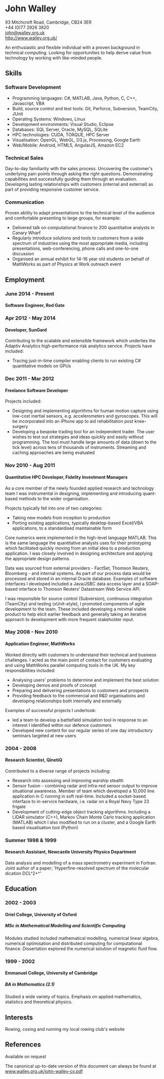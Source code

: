 John Walley
===========
93 Mitchcroft Road, Cambridge, CB24 3ER  
+44 (0)77 2926 3820  
john@walley.org.uk  
http://www.walley.org.uk/

An enthusiastic and flexible individual with a proven background in technical computing. Looking for opportunities to help derive value from technology by working with like-minded people.

Skills
------

### Software Development

* Programming languages: C#, MATLAB, Java, Python, C, C++, Javascript, VBA
* Build, source control and test tools: Git, Perforce, Subversion, TeamCity, JUnit
* Operating Systems: Windows, Linux
* Development environments: Visual Studio, Eclipse
* Databases: SQL Server, Oracle, MySQL, SQLite
* HPC technologies: CUDA, TORQUE, HPC Server
* Visualisation: OpenGL, WebGL, D3.js, Processing, Google Earth
* Web/Mobile: Android, HTML5, AngularJS, Amazon EC2

### Technical Sales

Day-to-day familiarity with the sales process. Uncovering the customer's underlying pain points through asking the right questions. Demonstrating capabilities and successfully guiding them through an evaluation. Developing lasting relationships with customers (internal and external) as part of providing responsive customer service.

### Communication

Proven ability to adapt presentations to the technical level of the audience and comfortable presenting to large groups, for example:

* Delivered talk on computational finance to 200 quantitative analysts in Canary Wharf
* Regularly introduce solutions and tools to customers from a wide spectrum of industries using the most appropriate media, including presentations, web-conferencing, phone calls and one-to-one discussion
* Organised an annual exhibit for 14-16 year old students on behalf of MathWorks as part of Physics at Work outreach event

Employment
----------

### June 2014 - Present
#### Software Engineer, Red Gate

### Apr 2012 - May 2014
#### Developer, SunGard

Contributing to the scalable and extensible framework which underlies the Adaptiv Analytics high-performance risk analytics service. Projects have included:

* Tracing just-in-time compiler enabling clients to run existing C# quantitative models on GPUs

### Dec 2011 - Mar 2012
#### Freelance Software Developer

Projects included:

* Designing and implementing algorithms for human motion capture using low-cost inertial sensors, e.g. accelerometers and gyroscopes. This will be incorporated into an iPhone app to aid rehabilitation post knee-surgery
* Developing a bespoke trading tool for an independent trader. The user wishes to test out strategies and ideas quickly and easily without programming. The tool must handle large amounts of data (down to the tick level) across tens of thousands of instruments. Streaming and caching approaches are being evaluated

### Nov 2010 - Aug 2011
#### Quantitative HPC Developer, Fidelity Investment Managers

As a core member of the newly founded applied research and technology team I was instrumental in designing, implementing and introducing quant-based methods to the wider organisation.

Projects typically fell into one of two categories:

* Taking new models from inception to production
* Porting existing applications, typically desktop-based Excel/VBA applications, to a standardised maintainable form

Core numerics were implemented in the high-level language MATLAB. This is the same language the quantitative analysts uses for their prototyping which facilitated quickly moving from an initial idea to a production application. I was closely involved in designing architecture and applying the appropriate design patterns.

Data was sourced from external providers - FactSet, Thomson Reuters, Bloomberg - and internal systems. As part of our process data would be processed and stored in an internal Oracle database. Examples of software interfaces I developed included a Java/JSBC data access layer and a SOAP-based interface to Thomson Reuters' Datastream Web Service API.

I was responsible for source control (Subversion), continuous integration (TeamCity) and testing (xUnit-style), I promoted components of agile development to the team. These included developing a minimal viable product to help elicit earlier feedback and generally taking an iterative approach to development with more frequent stakeholder input.

### May 2008 - Nov 2010
#### Application Engineer, MathWorks

Worked directly with customers to understand their technical and business challenges. I acted as the main point of contact for customers evaluating and using MathWorks parallel computing tools in the UK. My key responsibilities included:

* Analysing users' problems to determine and implement the best solution
* Developing demos and proofs of concept
* Preparing and delivering presentations to customers and prospects
* Providing feedback to the commercial and R&D organisations and developing relationships both internally and externally

Examples of successful projects I undertook:

* led a team to develop a battlefield simulation tool in response to an interest I identified within our defence customers
* Developed new content for our regular series of one day introductory seminars targeted at new users

### 2004 - 2008
#### Research Scientist, QinetiQ

Contributed to a diverse range of projects including:

* Research into assessing and improving warship stealth
* Sensor fusion - combining radar and infra-red sensor output to improve situational awareness. Member of team which developed a 10,000 line application in C running in soft real-time. Included a socket-based interface to in-service hardware, i.e. radar on a Royal Navy Type 23 frigate
* Development of cutting-edge object tracking algorithms. Including a LIDAR simulator (C++), Markov Chain Monte Carlo tracking application (MATLAB) which I also modified to run on a cluster, and a Google Earth based visualisation tool (Python)

### Summer 1998 & 1999
#### Research Assistant, Newcastle University Physics Department

Data analysis and modelling of a mass spectrometry experiment in Fortran. Joint author of a paper; 'Hyperfine-resolved spectrum of the molecular dication DCL^2+^'

Education
---------

### 2002 - 2003
#### Oriel College, University of Oxford

##### MSc in Mathematical Modelling and Scientific Computing

Modules studied included mathematical modelling, numerical linear algebra, numerical optimisation and distributed computing for computational finance. Dissertation explored the numerical solution of magnetic fluid flow.

### 1999 - 2002
#### Emmanuel College, University of Cambridge

##### BA in Mathematics (2.1)

Studied a wide variety of topics. Emphasis on applied mathematics, statistics and theoretical physics.

Interests
---------

Rowing, coxing and running my local rowing club's website

References
----------

Available on request

The canonical up-to-date version of this document can always be found at www.walley.org.uk/john-walley-cv.pdf